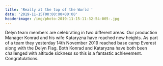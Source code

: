 ```yaml
---
title: 'Really at the top of the World '
date: '2019-11-15T00:00:00+00:00'
headerimage: /img/photo-2019-11-15-11-32-54-005-.jpg
---
```

Delyn team members are celebrating in two different areas. Our production Manager Konrad and his wife Kataryzna have reached new heights. As part of a team they yesterday 14th November 2019 reached base camp Everest along with the Delyn Flag. Both Konrad and Kataryzna have both been challenged with altitude sickness so this is a fantastic achievement. Congratulations.
